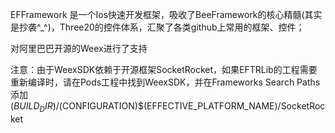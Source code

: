   EFFramework 是一个Ios快速开发框架，吸收了BeeFramework的核心精髓(其实是抄袭^_^)，Three20的控件体系，汇聚了各类github上常用的框架、控件；

   对阿里巴巴开源的Weex进行了支持  

注意：由于WeexSDK依赖于开源框架SocketRocket，如果EFTRLib的工程需要重新编译时，请在Pods工程中找到WeexSDK，并在Frameworks Search Paths添加$(BUILD_DIR)/$(CONFIGURATION)$(EFFECTIVE_PLATFORM_NAME)/SocketRocket